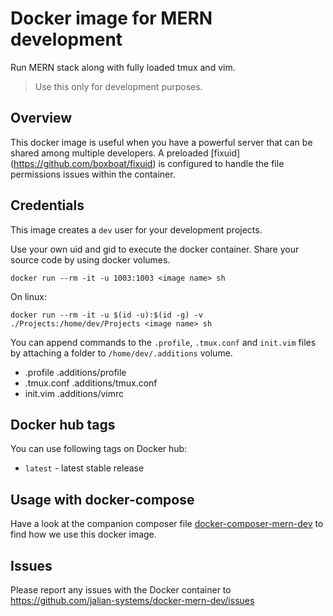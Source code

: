 # Docker image for MERN development

Run MERN stack along with fully loaded tmux and vim.

> Use this only for development purposes.

## Overview

This docker image is useful when you have a powerful server that can be shared among multiple
developers. A preloaded [fixuid] (https://github.com/boxboat/fixuid) is configured to handle
the file permissions issues within the container.

## Credentials

This image creates a `dev` user for your development projects.

Use your own uid and gid to execute the docker container. Share your source code by using docker volumes.

```
docker run --rm -it -u 1003:1003 <image name> sh
```

On linux:

```
docker run --rm -it -u $(id -u):$(id -g) -v ./Projects:/home/dev/Projects <image name> sh
```

You can append commands to the `.profile`, `.tmux.conf` and `init.vim` files by attaching a
folder to `/home/dev/.additions` volume.

* .profile .additions/profile
* .tmux.conf .additions/tmux.conf
* init.vim .additions/vimrc

## Docker hub tags

You can use following tags on Docker hub:

* `latest` - latest stable release

## Usage with docker-compose

Have a look at the companion composer file [docker-composer-mern-dev](https://github.com/jalian-systems/docker-composer-mern-dev)
to find how we use this docker image.

## Issues

Please report any issues with the Docker container to https://github.com/jalian-systems/docker-mern-dev/issues
